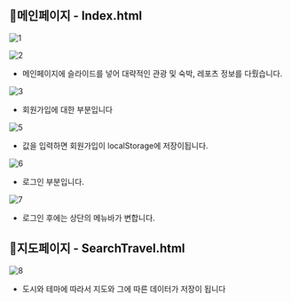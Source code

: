 ## 🎈메인페이지 - Index.html

![1](https://github.com/pigggulggul/TIL/assets/141539089/9eebbd07-509e-4a63-974b-d6b211070a96)

![2](https://github.com/pigggulggul/TIL/assets/141539089/f5af1f86-2be2-439e-864d-7ccd89d2b0f7)

- 메인페이지에 슬라이드를 넣어 대략적인 관광 및 숙박, 레포츠 정보를 다뤘습니다.

![3](https://github.com/pigggulggul/TIL/assets/141539089/49545987-2529-4892-96e3-7bcfbd8f234b)

- 회원가입에 대한 부분입니다

![5](https://github.com/pigggulggul/TIL/assets/141539089/a694618e-3dff-44dd-b31c-42844c347c21)

- 값을 입력하면 회원가입이 localStorage에 저장이됩니다.

![6](https://github.com/pigggulggul/TIL/assets/141539089/6a133083-fe22-4041-b5ad-6ba90efa9439)

- 로그인 부분입니다.

![7](https://github.com/pigggulggul/TIL/assets/141539089/0e13adc6-0254-4fd1-83da-673d29323dd7)

- 로그인 후에는 상단의 메뉴바가 변합니다.

## 🎈지도페이지 - SearchTravel.html

![8](https://github.com/pigggulggul/TIL/assets/141539089/7e5acf63-8f13-4d99-920c-2d1965246c9c)

- 도시와 테마에 따라서 지도와 그에 따른 데이터가 저장이 됩니다
